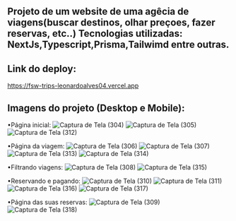 ## Projeto de um website de uma agêcia de viagens(buscar destinos, olhar preçoes, fazer reservas, etc..) Tecnologias utilizadas: NextJs,Typescript,Prisma,Tailwimd entre outras.

## Link do deploy:

https://fsw-trips-leonardoalves04.vercel.app

## Imagens do projeto (Desktop e Mobile):

•Página inicial: 
![Captura de Tela (304)](https://github.com/LeonardoAlves04/fsw-trips/assets/69488943/6a586bba-62f7-497a-bb5f-593b529c4f5a)
![Captura de Tela (305)](https://github.com/LeonardoAlves04/fsw-trips/assets/69488943/6aa2ceb8-4af6-48d6-8f79-475a7d2694c8)
![Captura de Tela (312)](https://github.com/LeonardoAlves04/fsw-trips/assets/69488943/87b28b98-16af-47ed-bc41-016c36495636)

•Página da viagem: 
![Captura de Tela (306)](https://github.com/LeonardoAlves04/fsw-trips/assets/69488943/9e5176d7-3599-4f55-a9b3-66a9cb840aca)
![Captura de Tela (307)](https://github.com/LeonardoAlves04/fsw-trips/assets/69488943/2b61e04b-f723-4fa8-9c99-9a30bdd37820)
![Captura de Tela (313)](https://github.com/LeonardoAlves04/fsw-trips/assets/69488943/9bc07fb0-b342-40b8-b142-316ec0a9326f)
![Captura de Tela (314)](https://github.com/LeonardoAlves04/fsw-trips/assets/69488943/7b540e69-b588-4934-84c4-762cd44ebf30)

•Filtrando viagens: 
![Captura de Tela (308)](https://github.com/LeonardoAlves04/fsw-trips/assets/69488943/b9841aca-7566-4e15-a53a-a5d04c6757a8)
![Captura de Tela (315)](https://github.com/LeonardoAlves04/fsw-trips/assets/69488943/b2f8b5a5-962c-4029-ae4a-acd9343d11b5)

•Reservando e pagando:
![Captura de Tela (310)](https://github.com/LeonardoAlves04/fsw-trips/assets/69488943/785083df-be2b-4c56-943c-61739a710127)
![Captura de Tela (311)](https://github.com/LeonardoAlves04/fsw-trips/assets/69488943/4c41fc7f-c559-4de9-b1e1-dafa6565a0eb)
![Captura de Tela (316)](https://github.com/LeonardoAlves04/fsw-trips/assets/69488943/e6c94a43-6054-4e33-af24-9df705d1abc7)
![Captura de Tela (317)](https://github.com/LeonardoAlves04/fsw-trips/assets/69488943/68c4a2db-43a4-433b-a10e-f886d4b0c53e)

•Página das suas reservas:
![Captura de Tela (309)](https://github.com/LeonardoAlves04/fsw-trips/assets/69488943/30b1aac1-5883-4dd4-9e9a-cba3efd37df9)
![Captura de Tela (318)](https://github.com/LeonardoAlves04/fsw-trips/assets/69488943/b668e86d-5917-4c66-8473-650fd6165e8e)
